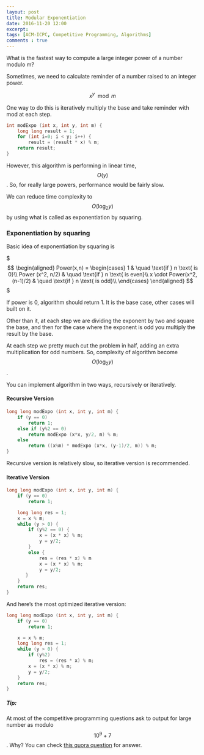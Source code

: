 ```yaml
---
layout: post
title: Modular Exponentiation
date: 2016-11-20 12:00
excerpt: 
tags: [ACM-ICPC, Competitive Programming, Algorithms]
comments : true
---
```


What is the fastest way to compute a large integer power of a number modulo m?

Sometimes, we need to calculate reminder of a number raised to an integer power.  

$$x^y \mod m$$

One way to do this is iteratively multiply the base and take reminder with mod at each step. 

```cpp
int modExpo (int x, int y, int m) {
    long long result = 1;
    for (int i=0; i < y; i++) {
        result = (result * x) % m;
    return result;
}
```

However, this algorithm is performing in linear time, $$O(y)$$. So, for really large powers, performance would be fairly slow.  

We can reduce time complexity to $$O(\log_2{y})$$ by using what is called as exponentiation by squaring. 


### Exponentiation by squaring

Basic idea of exponentiation by squaring is

$$$ 
\begin{aligned}
Power(x,n) = 
\begin{cases} 
1                             & \quad \text{if } n \text{ is 0}\\ 
Power (x^2, n/2)              & \quad \text{if } n \text{ is even}\\ 
x \cdot Power(x^2, (n-1)/2)   & \quad \text{if } n \text{ is odd}\\ 
\end{cases} 
\end{aligned}
$$$

If power is 0, algorithm should return 1. It is the base case, other cases will built on it.  

Other than it, at each step we are dividing the exponent by two and square the base, and then for the case where the exponent is odd you multiply the result by the base. 

At each step we pretty much cut the problem in half, adding an extra multiplication for odd numbers. So, complexity of algorithm become $$O(\log_2{y})$$.


You can implement algorithm in two ways, recursively or iteratively.


#### Recursive Version

```cpp
long long modExpo (int x, int y, int m) {
    if (y == 0)
        return 1;
    else if (y%2 == 0) 
        return modExpo (x*x, y/2, m) % m;
    else 
        return ((x%m) * modExpo (x*x, (y-1)/2, m)) % m;
}
```

Recursive version is relatively slow, so iterative version is recommended.

#### Iterative Version

```cpp
long long modExpo (int x, int y, int m) {
    if (y == 0)
        return 1;

    long long res = 1;
    x = x % m;
    while (y > 0) {
        if (y%2 == 0) { 
            x = (x * x) % m;
            y = y/2;
        }
        else {
            res = (res * x) % m
            x = (x * x) % m; 
            y = y/2;
       }
    }
    return res;
}
```

And here’s the most optimized iterative version:

```cpp
long long modExpo (int x, int y, int m) {
    if (y == 0)
        return 1;

    x = x % m;
    long long res = 1;
    while (y > 0) {
        if (y%2)
            res = (res * x) % m;
        x = (x * x) % m; 
        y = y/2;
    }
    return res;
}
```


##### Tip:
At most of the competitive programming questions ask to output for large number as modulo $$10^9+7$$. Why?
You can check [this quora question](https://www.quora.com/What-exactly-is-print-it-modulo-10-9-+-7-in-competitive-programming-websites) for answer.
